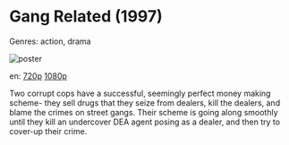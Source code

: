# Gang Related (1997)

Genres: action, drama

![poster](http://image.tmdb.org/t/p/w500/fxlSIqCkZSttymnSvL6RHHmr0Fh.jpg)

en:
  [720p](magnet:?xt=urn:btih:C336064C2F57EDBFB98100B53B2CAE6B988FDBCF&tr=udp://glotorrents.pw:6969/announce&tr=udp://tracker.opentrackr.org:1337/announce&tr=udp://torrent.gresille.org:80/announce&tr=udp://tracker.openbittorrent.com:80&tr=udp://tracker.coppersurfer.tk:6969&tr=udp://tracker.leechers-paradise.org:6969&tr=udp://p4p.arenabg.ch:1337&tr=udp://tracker.internetwarriors.net:1337)
  [1080p](magnet:?xt=urn:btih:3D3C68E8195EE831AD0E62ED5C5E645699CD553F&tr=udp://glotorrents.pw:6969/announce&tr=udp://tracker.opentrackr.org:1337/announce&tr=udp://torrent.gresille.org:80/announce&tr=udp://tracker.openbittorrent.com:80&tr=udp://tracker.coppersurfer.tk:6969&tr=udp://tracker.leechers-paradise.org:6969&tr=udp://p4p.arenabg.ch:1337&tr=udp://tracker.internetwarriors.net:1337)
  


Two corrupt cops have a successful, seemingly perfect money making scheme- they sell drugs that they seize from dealers, kill the dealers, and blame the crimes on street gangs. Their scheme is going along smoothly until they kill an undercover DEA agent posing as a dealer, and then try to cover-up their crime.